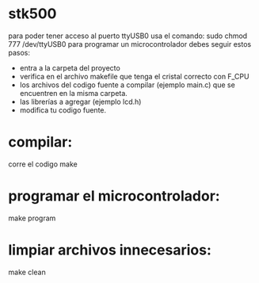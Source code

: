 # stk500
para poder tener acceso al puerto ttyUSB0
usa el comando: 
sudo chmod 777 /dev/ttyUSB0
para programar un microcontrolador debes seguir estos pasos:
- entra a la carpeta del proyecto
- verifica en el archivo makefile que tenga el cristal correcto con F_CPU
- los archivos del codigo fuente a compilar (ejemplo main.c) que se
  encuentren en la misma carpeta.
- las librerías a agregar (ejemplo lcd.h)
- modifica tu codigo fuente.

# compilar: 
corre el codigo 
make

# programar el microcontrolador: 

make program

# limpiar archivos innecesarios: 
make clean
